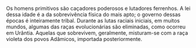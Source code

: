 ﻿Os homens primitivos são caçadores poderosos e lutadores ferrenhos. A lei dessa idade é a da sobrevivência física do mais apto; o governo dessas épocas é inteiramente tribal. Durante as lutas raciais iniciais, em muitos mundos, algumas das raças evolucionárias são eliminadas, como ocorreu em Urântia. Aquelas que sobrevivem, geralmente, misturam-se com a raça violeta dos povos Adâmicos, importada posteriormente.